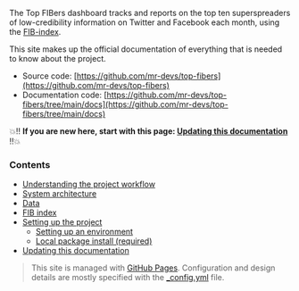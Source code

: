 
The Top FIBers dashboard tracks and reports on the top ten superspreaders of low-credibility information on Twitter and Facebook each month, using the [FIB-index](./fib_index.md).

This site makes up the official documentation of everything that is needed to know about the project.

- Source code: [https://github.com/mr-devs/top-fibers](https://github.com/mr-devs/top-fibers)
- Documentation code: [https://github.com/mr-devs/top-fibers/tree/main/docs](https://github.com/mr-devs/top-fibers/tree/main/docs)

💥‼️ **If you are new here, start with this page: [Updating this documentation](./documentation.md)** ‼️💥

### Contents
- [Understanding the project workflow](./code/overview.md)
- [System architecture](./code/architecture.md)
- [Data](./data.md)
- [FIB index](./fib_index.md)
- [Setting up the project](./setup/setup.md)
    - [Setting up an environment](./setup/environment.md)
    - [Local package install (required)](./setup/package_install.md)
- [Updating this documentation](./documentation.md)

> This site is managed with [GitHub Pages](https://pages.github.com/). Configuration and design details are mostly specified with the [_config.yml](https://github.com/mr-devs/top-FIBers/blob/3cc7d9946abab4990c18ff66b425f874cbd11ce1/docs/_config.yml) file.
